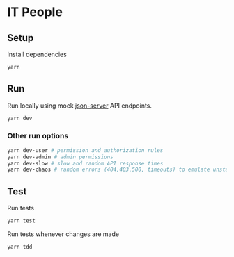 # IT People 

## Setup

Install dependencies
```sh
yarn
```

## Run

Run locally using mock [json-server](https://github.com/typicode/json-server) API endpoints.

```sh
yarn dev
```

### Other run options
```sh
yarn dev-user # permission and authorization rules
yarn dev-admin # admin permissions
yarn dev-slow # slow and random API response times
yarn dev-chaos # random errors (404,403,500, timeouts) to emulate unstable API server
```

## Test

Run tests
```sh
yarn test
```

Run tests whenever changes are made
```sh
yarn tdd
```
